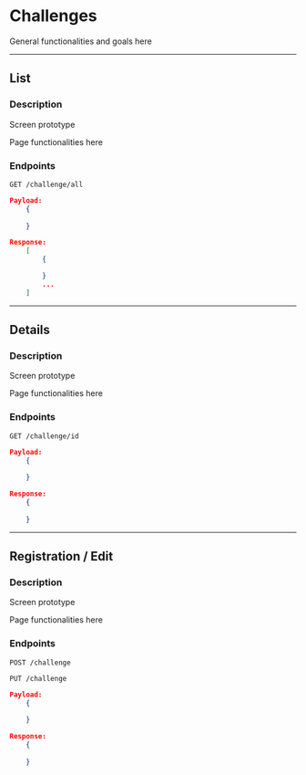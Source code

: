 # Challenges 

General functionalities and goals here

---

## List

### **Description**
Screen prototype

Page functionalities here

### **Endpoints**
`GET /challenge/all`
```json
Payload:
    {
        
    }

Response:
    [
        {

        }
        ...
    ]
```

---

## Details

### **Description**
Screen prototype

Page functionalities here

### **Endpoints**
`GET /challenge/id`
```json
Payload:
    {
        
    }

Response:
    {
        
    }
```
---
## Registration / Edit

### **Description**
Screen prototype

Page functionalities here

### **Endpoints**
`POST /challenge`

`PUT /challenge`
```json
Payload:
    {
        
    }

Response:
    {
       
    }
```


